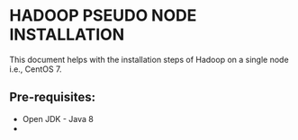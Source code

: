 # HADOOP PSEUDO NODE INSTALLATION

This document helps with the installation steps of Hadoop on a single node i.e., CentOS 7.

## Pre-requisites:

* Open JDK - Java 8
* 

